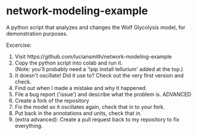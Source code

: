 # network-modeling-example

A python script that analyzes and changes the Wolf Glycolysis model, for demonstration purposes.

Excercise:

<ol>
  <li>Visit https://github.com/luciansmith/network-modeling-example
  <li>Copy the python script into colab and run it.<br>
  (Note: you'll probably need a '!pip install tellurium' added at the top.)
  <li>It doesn't oscillate!  Did it use to?  Check out the very first version and check.
  <li>Find out when I made a mistake and why it happened.
  <li>File a bug report ('issue') and describe what the problem is.
ADVANCED
  <li>Create a fork of the repository
  <li>Fix the model so it oscillates again, check that in to your fork.
  <li>Put back in the annotations and units, check that in.
  <li>(extra advanced): Create a pull request back to my repository to fix everything.
</ol>
